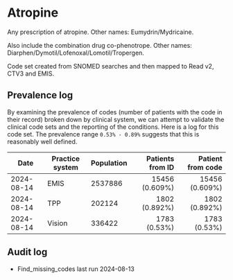 # Atropine

Any prescription of atropine. Other names: Eumydrin/Mydricaine.

Also include the combination drug co-phenotrope. Other names: Diarphen/Dymotil/Lofenoxal/Lomotil/Tropergen.

Code set created from SNOMED searches and then mapped to Read v2, CTV3 and EMIS.

## Prevalence log

By examining the prevalence of codes (number of patients with the code in their record) broken down by clinical system, we can attempt to validate the clinical code sets and the reporting of the conditions. Here is a log for this code set. The prevalence range `0.53% - 0.89%` suggests that this is reasonably well defined.

| Date       | Practice system | Population | Patients from ID | Patient from code |
| ---------- | --------------- | ---------- | ---------------: | ----------------: |
| 2024-08-14 | EMIS            | 2537886    |   15456 (0.609%) |    15456 (0.609%) |
| 2024-08-14 | TPP             | 202124     |    1802 (0.892%) |     1802 (0.892%) |
| 2024-08-14 | Vision          | 336422     |     1783 (0.53%) |      1783 (0.53%) |

## Audit log

- Find_missing_codes last run 2024-08-13
